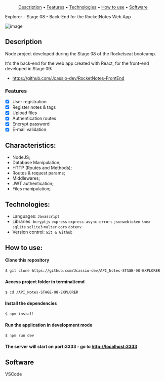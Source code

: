 <p align="center">
 <a href="#Description">Description</a> •
 <a href="#Features">Features</a> • 
 <a href="#Technologies">Technologies</a> •
 <a href="#How to use">How to use</a> •
 <a href="#Software">Software</a> 
</p>

Explorer - Stage 08 - Back-End for the RocketNotes Web App

![image](https://user-images.githubusercontent.com/62391659/221231257-ab4f594c-aa2a-4569-ad68-6acd25c2e138.png)

<div id="Description">

## Description
Node project developed during the Stage 08 of the Rocketseat bootcamp.

It's the back-end for the web app created with React, for the front-end developed in Stage 09:
- https://github.com/Jcassio-dev/RocketNotes-FrontEnd

</div>
<div id="Features">

### Features

- [x] User registration
- [x] Register notes & tags
- [x] Upload files
- [x] Authentication routes
- [x] Encrypt password
- [x] E-mail validation

</div>
<div id="Characteristics">

## Characteristics:
- NodeJS;
- Database Manipulation;
- HTTP (Routes and Methods);
- Routes & request params;
- Middlewares;
- JWT authentication;
- Files manipulation;

</div>
<div id="Technologies">

## Technologies:

- Languages: `Javascript`
- Libraries: `bcryptjs` `express` `express-async-errors` `jsonwebtoken` `knex` `sqlite` `sqlite3` `multer` `cors` `dotenv`
- Version control: `Git & Github`

</div>
<div id="How to use">

## How to use:

#### Clone this repository

```bash
$ git clone https://github.com/Jcassio-dev/API_Notes-STAGE-08-EXPLORER.git
```

#### Access project folder in terminal/cmd

```bash
$ cd /API_Notes-STAGE-08-EXPLORER
```

#### Install the dependencies

```bash
$ npm install
```

#### Run the application in development mode

```bash
$ npm run dev
```
#### The server will start on port:3333 - go to <http://localhost:3333> 

</div>
<div id="Software">

## Software

VSCode
</div>
